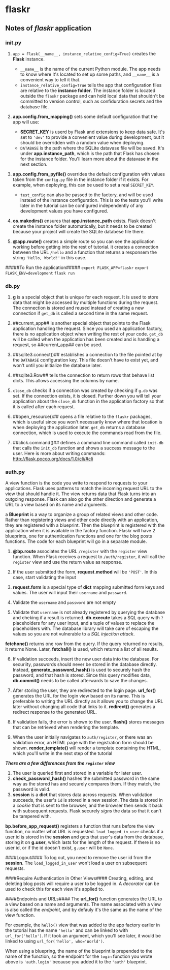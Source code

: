 # flaskr

## Notes of ***flaskr*** application ##

### __init__.py ###
1. `app = Flask(__name__, instance_relative_config=True)` creates the **Flask** instance.
    * `__name__` is the name of the current Python module. The app needs to know where it's located to set up some paths, and `__name__` is a convenient way to tell it that.
    * `instance_relative_config=True` tells the app that configuration files are relative to the **instance folder**.
        The instance folder is located outside the `flaskr` package and can hold local data that shouldn't be committed to version control, such as confiduration secrets and the database file.

2. **app.config.from_mapping()** sets some default configuration that the app will use:
    * **SECRET_KEY** is userd by Flask and extensions to keep data safe. It's set to `'dev'` to provide a convenient value during development, but it should be overridden with a random value when deploying.
    * `DATABASE` is the path where the SQLite datavase file will be saved. It's under **app.instance_path**, which is the path that Flask has chosen for the instance folder. You'll learn more about the datavase in the next section.

3. **app.config.from_pyfile()** overrides the default configuration with values taken from the `config.py` file in the instance folder if it exists. For example, when deploying, this can be used to set a real `SECRET_KEY`.
    * `test_config` can also be passed to the factory, and will be used instead of the instance configuration. This is so the tests you'll write later in the tutorial can be configured independently of any development values you have configured.

4. **os.makedirs()** ensures that **app.instance_path** exists. Flask doesn't create the instance folder automatically, but it needs to be created because your project will create the SQLite databese file there.

5. **@app.route()** creates a simple route so you can see the application working before getting into the rest of tutorial. it creates a connection between the URL `/hello` and a function that returns a responsem the string `'Hello, World!'` in this case.


#####To Run the application#####
`export FLASK_APP=flaskr`
`export FLASK_ENV=development`
`flask run`


### db.py ###
1. **g** is a special object that is unique for each request. It is used to store data that might be accessed by multiple functions during the request. The connection is stored and reused instead of creating a new connection if `get_db` is called a second time in the same request.
2. ##current_app## is another special object that points to the Flask application handling the request. Since you used an application factory, there is no application object when writing the rest of your code. `get_db` will be called when the application has been created and is handling a request, so ##current_app## can be used.
3. ##sqlite3.connect()## establishes a connection to the file pointed at by the `DATABASE` configuration key. This file doesn't have to exist yet, and won't until you initialize the database later.
4. ##sqlite3.Row## tells the connection to return rows that behave list dicts. This allows accessing the columns by name.
5. `close_db` checks if a connection was created by checking if `g.db` was set. If the connection exists, it is closed. Further down you will tell your application about the `close_db` function in the application factory so that it is called after each request.

6. ##open_resource()## opens a file relative to the `flaskr` packages, which is useful since you won't necessarily know where that location is when deploying the application later. `get_db` returns a database connection, which is used to execute the commands read from the file.
7. ##click.command()## defines a command line command called `init-db` that calls the `init_db` function and shows a success message to the user. Here is more about writing commands: http://flask.pocoo.org/docs/1.0/cli/#cli


### auth.py ###
A view function is the code you write to respond to requests to your applications.
Flask uses patterns to match the incoming request URL to the view that should handle it. The view returns data that Flask turns into an outgoing response. Flask can also go the other direction and generate a URL to a view based on its name and arguments.

a **Blueprint** is a way to organize a group of related views and other code. Rather than registering views and other code directly with an application, they are registered with a blueprint. Then the blueprint is registered with the application when it is available in the factory function.
Flaskr will have 2 blueprints, one for authentication functions and one for the blog posts functions. The code for each blueprint will go in a separate module.

1. **@bp.route** associates the URL `/register` with the `register` view function. When Flask receives a request to `/auth/register`, it will call the `register` view and use the return value as response.

2. If the user submitted the form, **request.method** will be `'POST'`. In this case, start validating the input

3. **request.form** is a special type of **dict** mapping submitted form keys and values. The user will input their `username` and `password`.

4. Validate the `username` and `password` are not empty

5. Validate that `username` is not already registered by querying the database and cheking if a result is returned. **db.execute** takes a SQL query with `?` placeholders for any user input, and a tuple of values to replace the placeholders with. The database library will take care of escaping the values so you are not vulnerable to a *SQL injection attack*.

**fetchone()** returns one row from the query. If the query returned no results, it returns None. Later, **fetchall()** is used, which returns a list of all results.

6. If validation succeeds, insert the new user data into the database. For securiity, passwords should never be stored in the database directly. Instead, **generate_password_hash()** is used to securely hash the password, and that hash is stored. Since this query modifies data, **db.commit()** needs to be called afterwards to save the changes.

7. After storing the user, they are redirected to the login page. **url_for()** generates the URL for the login view based on its name. This is preferable to writing the URL directly as it allows you to change the URL later without changing all code that links to it. **redirect()** generates a redirect response to the generated URL.

8. If validation fails, the error is shown to the user. **flash()** stores messages that can be retrieved when rendering the template.

9. When the user initially navigates to `auth/register`, or there was an validation error, an HTML page with the registration form should be shown. **render_template()** will render a template containing the HTML, which you'll write in the next step of the tutorial


***There are a few differences from the `register` view***
1.  The user is queried first and stored in a variable for later user.
2. **check_password_hash()** hashes the submitted password in the same way as the stored has and securely compares them. If they match, the password is valid.
3. **session** is a **dict** that stores data across requests. When validation succeeds, the user's `id` is stored in a new session. The data is stored in a *cookie* that is sent to the browser, and the browser then sends it back with subsequent requests. Flask securely *signs* the data so that it can't be tampered with.

**bp.before_app_request()** registers a function that runs before the view function, no matter what URL is requested.
`load_logged_in_user` checks if a user id is stored in the **session** and gets that user's data from the database, storing it on **g.user**, which lasts for the length of the request. If there is no user id, or if the id doesn't exist, `g.user` will be `None`.

####Logout####
To log out, you need to remove the user id from the **session**. The `load_logged_in_user` won't load a user on subsequent requests.

####Require Authentication in Other Views####
Creating, editing, and deleting blog posts will require a user to be logged in. A *decorator* can be used to check this for each view it's applied to.

####Endpoints and URLs####
The **url_for()** function generates the URL to a view based on a name and arguments. The name associated with a view is also called the *endpoint*, and by defauly it's the same as the name of the view function.

For example, the `hello()` view that was added to the app factory earlier in the tutorial has the name `'hello'` and can be linked to with `url_for('hello')`. If it took an argument, which you'll see later, it would be linked to using `url_for('hello', who='World')`.

When using a bluepring, the name of the blueprint is prepended to the name of the function, so the endpoint for the `login` function you wrote above is `'auth.login'` because you added it to the `'auth'` blueprint.





